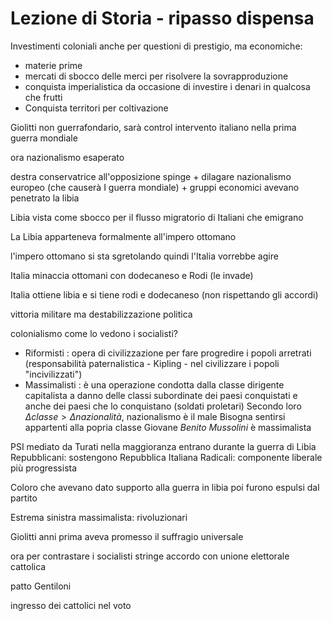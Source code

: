 # Lezione di Storia - ripasso dispensa

Investimenti coloniali anche per questioni di prestigio, ma economiche:
* materie prime
* mercati di sbocco delle merci per  risolvere la sovrapproduzione
* conquista imperialistica da occasione di investire i denari in qualcosa che frutti
* Conquista territori per coltivazione

Giolitti non guerrafondario, sarà control intervento italiano nella prima guerra mondiale



ora nazionalismo esaperato


destra conservatrice all'opposizione spinge + dilagare nazionalismo europeo (che causerà I guerra mondiale) + gruppi economici avevano penetrato la libia


Libia vista come sbocco per il flusso migratorio di Italiani che emigrano

La Libia apparteneva formalmente all'impero ottomano

l'impero ottomano si sta sgretolando quindi l'Italia vorrebbe agire

Italia minaccia ottomani con dodecaneso e Rodi (le invade)

Italia ottiene libia e si tiene rodi e dodecaneso (non rispettando gli accordi)


vittoria militare ma destabilizzazione politica

colonialismo
come lo vedono i socialisti?

* Riformisti : opera di civilizzazione per fare progredire i popoli arretrati (responsabilità paternalistica - Kipling - nel civilizzare i popoli "incivilizzati")
* Massimalisti : è una operazione condotta dalla classe dirigente capitalista a danno delle classi subordinate dei paesi conquistati e anche dei paesi che lo conquistano (soldati proletari)
Secondo loro $\Delta classe > \Delta nazionalità$, nazionalismo è il male
Bisogna sentirsi appartenti alla popria classe
Giovane _Benito Mussolini_ è massimalista

PSI mediato da Turati
nella maggioranza entrano durante la guerra di Libia
Repubblicani: sostengono Repubblica Italiana
Radicali: componente liberale più progressista

Coloro che avevano dato supporto alla guerra in libia poi furono espulsi dal partito

Estrema sinistra massimalista: rivoluzionari

Giolitti anni prima aveva promesso il suffragio universale

ora per contrastare i socialisti stringe accordo con unione elettorale cattolica

patto Gentiloni

ingresso dei cattolici nel voto 


<!--stackedit_data:
eyJoaXN0b3J5IjpbMjA1MzM2MDQyMCw0MjEwOTMzMjRdfQ==
-->